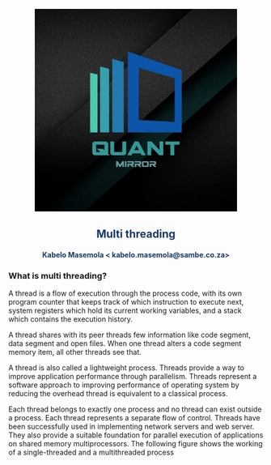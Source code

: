 <p align="center" style="background-color:"><img src="https://raw.githubusercontent.com/quantmirror/notes/master/assets/logo.jpeg?token=GHSAT0AAAAAABSSDUBE4DOCZIWGTDVZ4AZ6YSDD4FQ"  width="400"></p>
<p align="center"><h2 style="color: #193967; text-align: center">
    Multi threading
</h2></p>
<p align="center"><h4 style="color: #193967; text-align: center">
    Kabelo Masemola < kabelo.masemola@sambe.co.za>
</h4></p>






### What is multi threading?
A thread is a flow of execution through the process code, with its own program counter that keeps track of which instruction to execute next, system registers which hold its current working variables, and a stack which contains the execution history.

A thread shares with its peer threads few information like code segment, data segment and open files. When one thread alters a code segment memory item, all other threads see that.

A thread is also called a lightweight process. Threads provide a way to improve application performance through parallelism. Threads represent a software approach to improving performance of operating system by reducing the overhead thread is equivalent to a classical process.

Each thread belongs to exactly one process and no thread can exist outside a process. Each thread represents a separate flow of control. Threads have been successfully used in implementing network servers and web server. They also provide a suitable foundation for parallel execution of applications on shared memory multiprocessors. The following figure shows the working of a single-threaded and a multithreaded process
